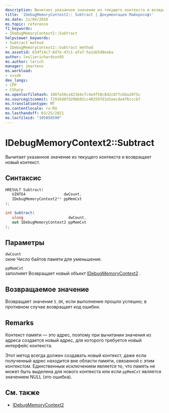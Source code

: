 ```yaml
---
description: Вычитает указанное значение из текущего контекста и возвращает новый контекст.
title: 'IDebugMemoryContext2:: Subtract | Документация Майкрософт'
ms.date: 11/04/2016
ms.topic: reference
f1_keywords:
- IDebugMemoryContext2::Subtract
helpviewer_keywords:
- Subtract method
- IDebugMemoryContext2::Subtract method
ms.assetid: 63df14c7-8d7e-47c1-afa7-5a1ab5d8eaba
author: leslierichardson95
ms.author: lerich
manager: jmartens
ms.workload:
- vssdk
dev_langs:
- CPP
- CSharp
ms.openlocfilehash: 1007a50ca42164cfc4e4f58c8d2c877cbba20f5c
ms.sourcegitcommit: f2916d8fd296b92cc402597d1d1eecda4f6cccbf
ms.translationtype: MT
ms.contentlocale: ru-RU
ms.lasthandoff: 03/25/2021
ms.locfileid: "105058590"
---
```

# <a name="idebugmemorycontext2subtract"></a>IDebugMemoryContext2::Subtract
Вычитает указанное значение из текущего контекста и возвращает новый контекст.

## <a name="syntax"></a>Синтаксис

```cpp
HRESULT Subtract( 
   UINT64                 dwCount,
   IDebugMemoryContext2** ppMemCxt
);
```

```csharp
int Subtract(
   ulong                    dwCount,
   out IDebugMemoryContext2 ppMemCxt
);
```

## <a name="parameters"></a>Параметры
`dwCount`\
окне Число байтов памяти для уменьшения.

`ppMemCxt`\
заполняет Возвращает новый объект [IDebugMemoryContext2](../../../extensibility/debugger/reference/idebugmemorycontext2.md) .

## <a name="return-value"></a>Возвращаемое значение
 Возвращает значение `S_OK`, если выполнение прошло успешно; в противном случае возвращает код ошибки.

## <a name="remarks"></a>Remarks
 Контекст памяти — это адрес, поэтому при вычитании значения из адреса создается новый адрес, для которого требуется новый интерфейс контекста.

 Этот метод всегда должен создавать новый контекст, даже если полученный адрес находится вне области памяти, связанной с этим контекстом. Единственным исключением является то, что память не может быть выделена для нового контекста или если `ppMemCxt` является значением NULL (это ошибка).

## <a name="see-also"></a>См. также
- [IDebugMemoryContext2](../../../extensibility/debugger/reference/idebugmemorycontext2.md)
